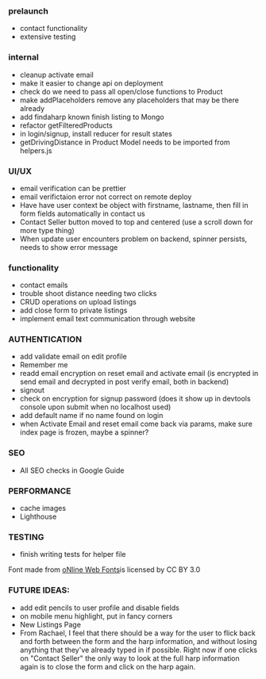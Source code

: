 ### prelaunch

- contact functionality
- extensive testing

### internal
- cleanup activate email
- make it easier to change api on deployment
- check do we need to pass all open/close functions to Product
- make addPlaceholders remove any placeholders that may be there already
- add findaharp known finish listing to Mongo
- refactor getFilteredProducts
- in login/signup, install reducer for result states
- getDrivingDistance in Product Model needs to be imported from helpers.js

### UI/UX

- email verification can be prettier
- email verifictaion error not correct on remote deploy
- Have have user context be object with firstname, lastname, then fill in form fields automatically in contact us 
- Contact Seller button moved to top and centered (use a scroll down for more type thing)
- When update user encounters problem on backend, spinner persists, needs to show error message

### functionality
- contact emails
- trouble shoot distance needing two clicks
- CRUD operations on upload listings
- add close form to private listings
- implement email text communication through website

### AUTHENTICATION
- add validate email on edit profile
- Remember me
- readd email encryption on reset email and activate email (is encrypted in send email and decrypted in post verify email, both in backend)
- signout
- check on encryption for signup password (does it show up in devtools console upon submit when no localhost used)
- add default name if no name found on login
- when Activate Email and reset email come back via params, make sure index page is frozen, maybe a spinner?

### SEO
- All SEO checks in Google Guide

### PERFORMANCE
- cache images
- Lighthouse

### TESTING

- finish writing tests for helper file

<div>Font made from <a href="http://www.onlinewebfonts.com">oNline Web Fonts</a>is licensed by CC BY 3.0</div>

### FUTURE IDEAS:

- add edit pencils to user profile and disable fields
- on mobile menu highlight, put in fancy corners
- New Listings Page
- From Rachael, I feel that there should be a way for the user to flick back and forth between the form and the harp information, and without losing anything that they've already typed in if possible. Right now if one clicks on "Contact Seller" the only way to look at the full harp information again is to close the form and click on the harp again. 
